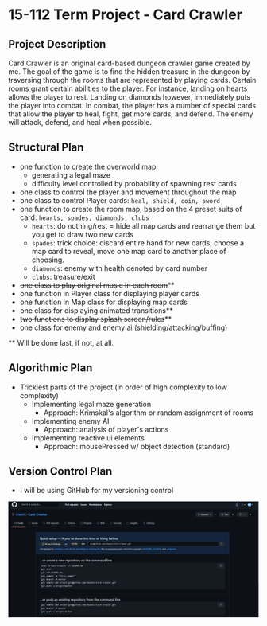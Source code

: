 <!-- ┌─────────────┐ -->
<!-- │Term Project │ -->
<!-- └─────────────┘ -->
<!-- ┌──────────────┐ -->
<!-- │D&D Card Game │ -->
<!-- └──────────────┘ -->
# 15-112 Term Project - Card Crawler

## Project Description

Card Crawler is an original card-based dungeon crawler game created by me. The goal of the game is to find the hidden treasure in the dungeon by traversing through the rooms that are represented by playing cards. Certain rooms grant certain abilities to the player. For instance, landing on hearts allows the player to rest. Landing on diamonds however, immediately puts the player into combat. In combat, the player has a number of special cards that allow the player to heal, fight, get more cards, and defend. The enemy will attack, defend, and heal when possible.

## Structural Plan

- one function to create the overworld map.
  - generating a legal maze
  - difficulty level controlled by probability of spawning rest cards
- one class to control the player and movement throughout the map
- one class to control Player cards: `heal, shield, coin, sword`
- one function to create the room map, based on the 4 preset suits of card: `hearts, spades, diamonds, clubs`
  - `hearts`: do nothing/rest = hide all map cards and rearrange them but you get to draw two new cards
  - `spades`: trick choice: discard entire hand for new cards, choose a map card to reveal, move one map card to another place of choosing.
  - `diamonds`: enemy with health denoted by card number
  - `clubs`: treasure/exit
- ~~one class to play original music in each room~~**
- one function in Player class for displaying player cards
- one function in Map class for displaying map cards
- ~~one class for displaying animated transitions~~**
- ~~two functions to display splash screen/rules~~**
- one class for enemy and enemy ai (shielding/attacking/buffing)

** Will be done last, if not, at all.

## Algorithmic Plan

- Trickiest parts of the project (in order of high complexity to low complexity)
  - Implementing legal maze generation
    - Approach: Krimskal's algorithm or random assignment of rooms
  - Implementing enemy AI
    - Approach: analysis of player's actions
  - Implementing reactive ui elements
    - Approach: mousePressed w/ object detection (standard)

## Version Control Plan

- I will be using GitHub for my versioning control

![](screenshot.png)
